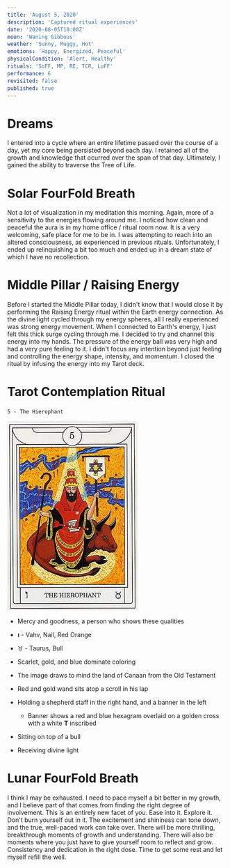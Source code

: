 ```yaml
---
title: 'August 5, 2020'
description: 'Captured ritual experiences'
date: '2020-08-05T10:00Z'
moon: 'Waning Gibbous'
weather: 'Sunny, Muggy, Hot'
emotions: 'Happy, Energized, Peaceful'
physicalCondition: 'Alert, Healthy'
rituals: 'SoFF, MP, RE, TCR, LuFF'
performance: 6
revisited: false
published: true
---
```


# Dreams

I entered into a cycle where an entire lifetime passed over the course of a day, yet my core being persisted beyond each day. I retained all of the growth and knowledge that ocurred over the span of that day. Ultimately, I gained the ability to traverse the Tree of Life.

# Solar FourFold Breath

Not a lot of visualization in my meditation this morning. Again, more of a sensitivity to the energies flowing around me. I noticed how clean and peaceful the aura is in my home office / ritual room now. It is a very welcoming, safe place for me to be in. I was attempting to reach into an altered consciousness, as experienced in previous rituals. Unfortunately, I ended up relinquishing a bit too much and ended up in a dream state of which I have no recollection.

# Middle Pillar / Raising Energy

Before I started the Middle Pillar today, I didn't know that I would close it by performing the Raising Energy ritual within the Earth energy connection. As the divine light cycled through my energy spheres, all I really experienced was strong energy movement. When I connected to Earth's energy, I just felt this thick surge cycling through me. I decided to try and channel this energy into my hands. The pressure of the energy ball was very high and had a very pure feeling to it. I didn't focus any intention beyond just feeling and controlling the energy shape, intensity, and momentum. I closed the ritual by infusing the energy into my Tarot deck.

# Tarot Contemplation Ritual

`5 - The Hierophant`

![the-hierophant](./the-hierophant.jpg)

* Mercy and goodness, a person who shows these qualities
* **ו** - Vahv, Nail, Red Orange

* ♉ - Taurus, Bull

* Scarlet, gold, and blue dominate coloring

* The image draws to mind the land of Canaan from the Old Testament

* Red and gold wand sits atop a scroll in his lap

* Holding a shepherd staff in the right hand, and a banner in the left

    * Banner shows a red and blue hexagram overlaid on a golden cross with a white **T** inscribed

* Sitting on top of a bull

* Receiving divine light

# Lunar FourFold Breath

I think I may be exhausted. I need to pace myself a bit better in my growth, and I believe part of that comes from finding the right degree of involvement. This is an entirely new facet of you. Ease into it. Explore it. Don't burn yourself out in it. The excitement and shininess can tone down, and the true, well-paced work can take over. There will be more thrilling, breakthrough moments of growth and understanding. There will also be moments where you just have to give yourself room to reflect and grow. Consistency and dedication in the right dose. Time to get some rest and let myself refill the well.